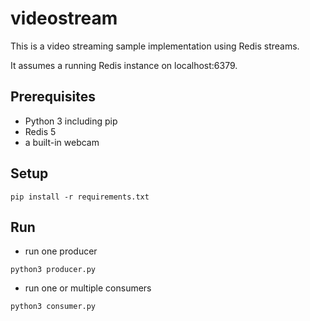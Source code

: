 # videostream
This is a video streaming sample implementation using Redis streams.

It assumes a running Redis instance on localhost:6379.

## Prerequisites

- Python 3 including pip
- Redis 5
- a built-in webcam

## Setup

```pip install -r requirements.txt```

## Run

- run one producer 

```python3 producer.py```

- run one or multiple consumers

```python3 consumer.py```
